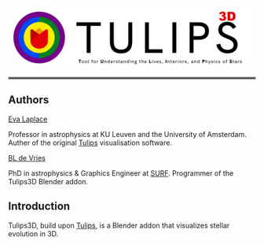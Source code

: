 <div align="center">
<img src="images/Tulips3D_acronym_text_transparent.png" alt="" width="720" height="auto">
</div>

<hr style="border:2px solid gray">

## Authors
<a href="https://evalaplace.github.io/tools/tulips/" target="_blank">Eva Laplace</a>

Professor in astrophysics at KU Leuven and the University of Amsterdam.
Auther of the original [Tulips](https://evalaplace.github.io/tools/tulips/) visualisation software.

<a href="https://www.linkedin.com/in/bldevries/" target="_blank">BL de Vries</a>

PhD in astrophysics & Graphics Engineer at <a href="https://www.surf.nl" target="_blank">SURF</a>.
Programmer of the Tulips3D Blender addon.

## Introduction
Tulips3D, build upon [Tulips](https://evalaplace.github.io/tools/tulips/), is a Blender addon that visualizes stellar evolution in 3D.